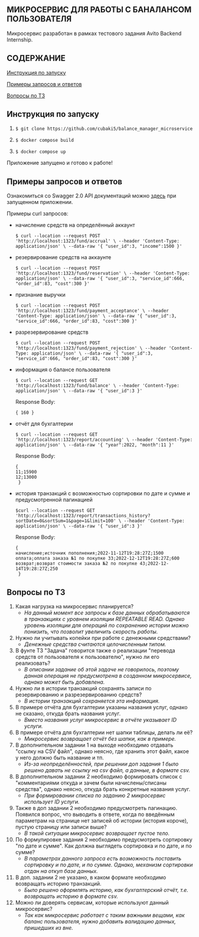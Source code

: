## МИКРОСЕРВИС ДЛЯ РАБОТЫ С БАНАЛАНСОМ ПОЛЬЗОВАТЕЛЯ

Микросервис разработан в рамках тестового задания Avito Backend Internship.

## СОДЕРЖАНИЕ

[Инструкция по запуску](#instruc)

[Примеры запросов и ответов](#examples)

[Вопросы по ТЗ](#ques)

## Инструкция по запуску <a name="instruc"></a>

1. `$ git clone https://github.com/cubaki5/balance_manager_microservice`

2. `$ docker compose build`

3. `$ docker compose up`

Приложение запущено и готово к работе!

## Примеры запросов и ответов <a name="examples"></a>

Ознакомиться со Swagger 2.0 API документаций можно [здесь](http://localhost:1323/swagger/index.html) при запущенном приложении.

Примеры curl запросов:

- начисление средств на определённый аккаунт

  `$ curl --location --request POST 'http://localhost:1323/fund/accrual' \
  --header 'Content-Type: application/json' \
  --data-raw '{
  "user_id":3,
  "income":1500
  }'`

- резервирование средств на аккаунте

    `$ curl --location --request POST 'http://localhost:1323/fund/reservation' \
  --header 'Content-Type: application/json' \
  --data-raw '{
  "user_id":3,
  "service_id":666,
  "order_id":83,
  "cost":300
  }'`

- признание выручки

  `$ curl --location --request POST 'http://localhost:1323/fund/payment_acceptance' \
  --header 'Content-Type: application/json' \
  --data-raw '{
  "user_id":3,
  "service_id":666,
  "order_id":83,
  "cost":300
  }'`

- разрезервирование средств

  `$ curl --location --request POST 'http://localhost:1323/fund/payment_rejection' \
  --header 'Content-Type: application/json' \
  --data-raw '{
  "user_id":3,
  "service_id":666,
  "order_id":83,
  "cost":300
  }'`

- информация о балансе пользователя

  `$ curl --location --request GET 'http://localhost:1323/fund/balance' \
  --header 'Content-Type: application/json' \
  --data-raw '{
  "user_id":3
  }'`

    Response Body:

    `{
        160
    }`

- отчёт для бухгалтерии

    `$ curl --location --request GET 'http://localhost:1323/report/accounting' \
  --header 'Content-Type: application/json' \
  --data-raw '{
  "year":2022,
  "month":11
  }'`

  Response Body:

  ``` 
  { 
  11;15900
  12;13000
   }
- история транзакций с возможностью сортировки по дате и сумме и предусмотренной пагинацией

    `$curl --location --request GET 'http://localhost:1323/report/transactions_history?sortDate=0&sortSum=1&page=1&limit=100' \
  --header 'Content-Type: application/json' \
  --data-raw '{
  "user_id":3
  }'`

  Response Body:

    ``` 
    { 
    начисление;источник пополнения;2022-11-12T19:28:27Z;1500
    оплата;оплата заказа №1 по покупке 33;2022-12-12T19:28:27Z;600
    возврат;возврат стоимости заказа №2 по покупке 43;2022-12-14T19:28:27Z;250
     }

## Вопросы по ТЗ  <a name="ques"></a>
1. Какая нагрузка на микросервис планируется?
    - *На данный момент все запросы к базе данных обрабатываются в транзакциях с уровнем изоляции REPEATABLE READ. Однако уровень изоляции для операций по сохранению истории можно понизить, что позволит увеличить скорость работы.*
2. Нужно ли учитывать копейки при работе с денежными средствами?
   - *Денежные средства считаются целочисленным типом.*
3. В фунте ТЗ "Задача" говорится также о реализации "перевода средств от пользователя к пользователю", нужно ли его реализовать?
    - *В описании задание об этой задаче не говорилось, поэтому данная операция не предусмотрена в созданном микросервисе, однако может быть добавлена.*
4. Нужно ли в истории транзакций сохранять записи по резервированию и разрезервированию средств?
    - *В истории транзакций сохраняется эта информация.*
5. В примере отчёта для бухгалтерии указаны названия услуг, однако не сказано, откуда брать названия услуг.
    - *Вместо названия услуг микросервис в отчёте указывает ID услуги.*
6. В примере отчёта для бухгалтерии нет шапки таблицы, делать ли её?
    - *Микросервис возвращает отчёт без шапки, как в примере.*
7. В дополнительном задании 1 на выходе необходимо отдавать "ссылку на CSV файл", однако неясно, где хранить этот файл, какое у него должно быть название и тп.
    - *Из-за неопределённостей, при решении доп задания 1 было решено давать не ссылку на csv файл, а данные, в формате csv.*
8. В дополнительном задании 2 необходимо формировать список с "комментариями откуда и зачем были начислены/списаны средства", однако неясно, откуда брать конкретные названия услуг.
    - *При формировании списка по заданию 2 микросервис использует ID услуги.*
9. Также в доп задании 2 необходимо предусмотреть пагинацию. Появился вопрос, что выводить в ответе, когда по введённым параметрам на странице нет записей об истории (история короче), пустую страницу или записи выше?
    - *В такой ситуации микросервис возвращает пустое тело.*
10. По формулировке задания 2 необходимо предусмотреть сортировку "по дате и сумме". Как должна выглядеть сортировка и по дате, и по сумме?
    - *В параметрах данного запроса есть возможность поставить сортировку и по дате, и по сумме. Однако, механизм сортировки отдан на откуп базе данных.*
11. В доп. задании 2 не указано, в каком формате необходимо возвращать историю транзакций.
    - *Было решено оформлять историю, как бухгалтерский отчёт, т.е. возвращать историю в формате csv.*
12. Можно ли доверять сервисам, которые используют данный микросервис?
    - *Так как микросервис работает с таким важными вещами, как баланс пользователя, нужно добавить валидацию данных, пришедших из вне.*
